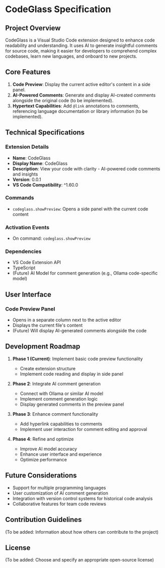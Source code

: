 # CodeGlass Specification

## Project Overview

CodeGlass is a Visual Studio Code extension designed to enhance code readability and understanding. It uses AI to generate insightful comments for source code, making it easier for developers to comprehend complex codebases, learn new languages, and onboard to new projects.

## Core Features

1. **Code Preview**: Display the current active editor's content in a side panel.
2. **AI-Powered Comments**: Generate and display AI-created comments alongside the original code (to be implemented).
3. **Hypertext Capabilities**: Add `@link` annotations to comments, referencing language documentation or library information (to be implemented).

## Technical Specifications

### Extension Details
- **Name**: CodeGlass
- **Display Name**: CodeGlass
- **Description**: View your code with clarity - AI-powered code comments and insights
- **Version**: 0.0.1
- **VS Code Compatibility**: ^1.60.0

### Commands
- `codeglass.showPreview`: Opens a side panel with the current code content

### Activation Events
- On command: `codeglass.showPreview`

### Dependencies
- VS Code Extension API
- TypeScript
- (Future) AI Model for comment generation (e.g., Ollama code-specific model)

## User Interface

### Code Preview Panel
- Opens in a separate column next to the active editor
- Displays the current file's content
- (Future) Will display AI-generated comments alongside the code

## Development Roadmap

1. **Phase 1 (Current)**: Implement basic code preview functionality
    - Create extension structure
    - Implement code reading and display in side panel

2. **Phase 2**: Integrate AI comment generation
    - Connect with Ollama or similar AI model
    - Implement comment generation logic
    - Display generated comments in the preview panel

3. **Phase 3**: Enhance comment functionality
    - Add hyperlink capabilities to comments
    - Implement user interaction for comment editing and approval

4. **Phase 4**: Refine and optimize
    - Improve AI model accuracy
    - Enhance user interface and experience
    - Optimize performance

## Future Considerations

- Support for multiple programming languages
- User customization of AI comment generation
- Integration with version control systems for historical code analysis
- Collaborative features for team code reviews

## Contribution Guidelines

(To be added: Information about how others can contribute to the project)

## License

(To be added: Choose and specify an appropriate open-source license)
